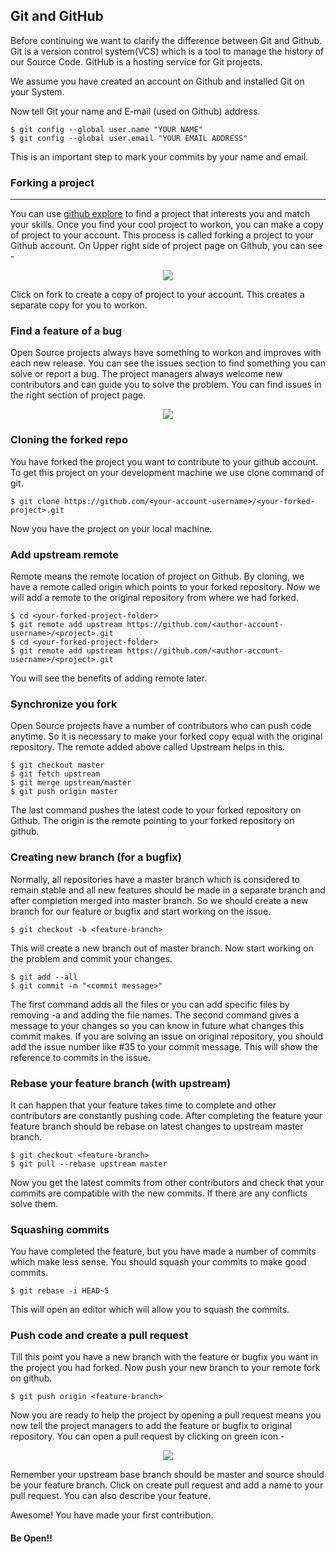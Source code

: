 ## Git and GitHub
Before continuing we want to clarify the difference between Git and Github. Git is a version control system(VCS) which is a tool to manage the history of our Source Code. GitHub is a hosting service for Git projects.

We assume you have created an account on Github and installed Git on your System.

Now tell Git your name and E-mail (used on Github) address.
```
$ git config --global user.name "YOUR NAME"
$ git config --global user.email "YOUR EMAIL ADDRESS"
```
This is an important step to mark your commits by your name and email.

### Forking a project
-----
You can use [github explore](https://github.com/explore) to find a project that interests you and match your skills. Once you find your cool project to workon, you can make a copy of project to your account. This process is called forking a project to your Github account. On Upper right side of project page on Github, you can see -

<p align="center">  <img  src="https://i.imgur.com/P0n6f97.png">  </p>

Click on fork to create a copy of project to your account. This creates a separate copy for you to workon.

### Find a feature of a bug
Open Source projects always have something to workon and improves with each new release. You can see the issues section to find something you can solve or report a bug. The project managers always welcome new contributors and can guide you to solve the problem. You can find issues in the right section of project page.

<p align="center">  <img  src="https://i.imgur.com/czVjpS7.png">  </p>

### Cloning the forked repo 
You have forked the project you want to contribute to your github account. To get this project on your development machine we use clone command of git.
```
$ git clone https://github.com/<your-account-username>/<your-forked-project>.git
```
Now you have the project on your local machine.

### Add upstream remote 
Remote means the remote location of project on Github. By cloning, we have a remote called origin which points to your forked repository. Now we will add a remote to the original repository from where we had forked.
```
$ cd <your-forked-project-folder>
$ git remote add upstream https://github.com/<author-account-username>/<project>.git
$ cd <your-forked-project-folder>
$ git remote add upstream https://github.com/<author-account-username>/<project>.git
```
You will see the benefits of adding remote later.

### Synchronize you fork
Open Source projects have a number of contributors who can push code anytime. So it is necessary to make your forked copy equal with the original repository. The remote added above called Upstream helps in this.
```
$ git checkout master
$ git fetch upstream
$ git merge upstream/master
$ git push origin master
```    
The last command pushes the latest code to your forked repository on Github. The origin is the remote pointing to your forked repository on github.

### Creating new branch (for a bugfix)
Normally, all repositories have a master branch which is considered to remain stable and all new features should be made in a separate branch and after completion merged into master branch. So we should create a new branch for our feature or bugfix and start working on the issue.
```
$ git checkout -b <feature-branch>
```

This will create a new branch out of master branch. Now start working on the problem and commit your changes.
```
$ git add --all
$ git commit -m "<commit message>"
```

The first command adds all the files or you can add specific files by removing -a and adding the file names. The second command gives a message to your changes so you can know in future what changes this commit makes. If you are solving an issue on original repository, you should add the issue number like #35 to your commit message. This will show the reference to commits in the issue.

### Rebase your feature branch (with upstream)
It can happen that your feature takes time to complete and other contributors are constantly pushing code. After completing the feature your feature branch should be rebase on latest changes to upstream master branch.
```
$ git checkout <feature-branch>
$ git pull --rebase upstream master
```
Now you get the latest commits from other contributors and check that your commits are compatible with the new commits. If there are any conflicts solve them.

### Squashing commits
You have completed the feature, but you have made a number of commits which make less sense. You should squash your commits to make good commits.

```
$ git rebase -i HEAD~5
```
This will open an editor which will allow you to squash the commits.

### Push code and create a pull request
Till this point you have a new branch with the feature or bugfix you want in the project you had forked. Now push your new branch to your remote fork on github.

```
$ git push origin <feature-branch>
```
Now you are ready to help the project by opening a pull request means you now tell the project managers to add the feature or bugfix to original repository. You can open a pull request by clicking on green icon -

<p align="center">  <img  src="https://i.imgur.com/aGaqAD5.png">  </p>

Remember your upstream base branch should be master and source should be your feature branch. Click on create pull request and add a name to your pull request. You can also describe your feature.

Awesome! You have made your first contribution.
#### Be Open!!
